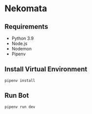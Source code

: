 # Nekomata

## Requirements

- Python 3.9
- Node.js
- Nodemon
- Pipenv

## Install Virtual Environment

```
pipenv install
```

## Run Bot

```
pipenv run dev
```

